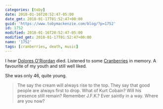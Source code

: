 ```yaml
---
categories: [toby]
date: 2018-01-16T20:52:47-05:00
date_gmt: 2018-01-17T01:52:47+00:00
guid: 'https://www.tobymackenzie.com/blog/?p=1752'
id: 1752
modified: 2018-01-16T20:52:47-05:00
modified_gmt: 2018-01-17T01:52:47+00:00
name: '1752'
tags: [cranberries, death, music]
---
```


I hear [Dolores O'Riordan](https://en.wikipedia.org/wiki/Dolores_O%27Riordan) died.  Listened to some [Cranberries](https://en.wikipedia.org/wiki/The_Cranberries) in memory.<!--more-->  A favourite of my youth and still well liked.

She was only 46, quite young.

> The say the cream will always
> rise to the top.
> They say that good people
> are always first to drop.
> What of Kurt Cobain?
> Will his presence still remain?
> Remember J.F.K.?
> Ever saintly in a way.
> Where are you now?
